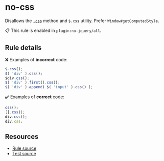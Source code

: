 [//]: # (This file is generated by eslint-docgen. Do not edit it directly.)

# no-css

Disallows the [`.css`](https://api.jquery.com/css/) method and `$.css` utility. Prefer `Window#getComputedStyle`.

📋 This rule is enabled in `plugin:no-jquery/all`.

## Rule details

❌ Examples of **incorrect** code:
```js
$.css();
$( 'div' ).css();
$div.css();
$( 'div' ).first().css();
$( 'div' ).append( $( 'input' ).css() );
```

✔️ Examples of **correct** code:
```js
css();
[].css();
div.css();
div.css;
```

## Resources

* [Rule source](/src/rules/no-css.js)
* [Test source](/tests/rules/no-css.js)

